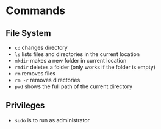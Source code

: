 # Commands

## File System
- `cd` changes directory
- `ls` lists files and directories in the current location
- `mkdir` makes a new folder in current location
- `rmdir` deletes a folder (only works if the folder is empty)
- `rm` removes files
- `rm -r` removes directories
- `pwd` shows the full path of the current directory

## Privileges
- `sudo` is to run as administrator
